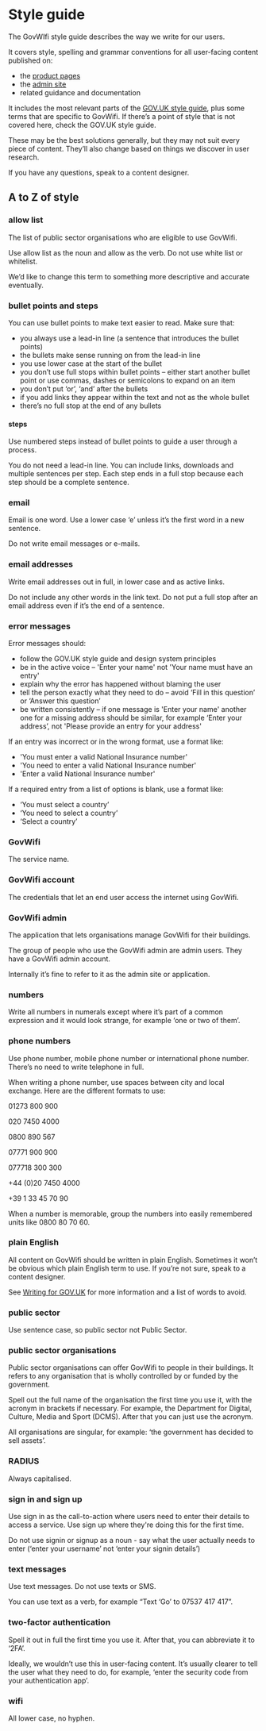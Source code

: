 # Style guide 

The GovWIfi style guide describes the way we write for our users. 

It covers style, spelling and grammar conventions for all user-facing content published on:

- the [product pages](https://www.wifi.service.gov.uk/)
- the [admin site](https://admin.wifi.service.gov.uk/users/sign_in) 
- related guidance and documentation

It includes the most relevant parts of the [GOV.UK style guide](https://www.gov.uk/guidance/style-guide/a-to-z-of-gov-uk-style), plus some terms that are specific to GovWifi. If there’s a point of style that is not covered here, check the GOV.UK style guide.

These may be the best solutions generally, but they may not suit every piece of content. They’ll also change based on things we discover in user research. 

If you have any questions, speak to a content designer. 

## A to Z of style 

### allow list 

The list of public sector organisations who are eligible to use GovWifi. 

Use allow list as the noun and allow as the verb. Do not use white list or whitelist.

We’d like to change this term to something more descriptive and accurate eventually.

### bullet points and steps 

You can use bullet points to make text easier to read. Make sure that:

- you always use a lead-in line (a sentence that introduces the bullet points)
- the bullets make sense running on from the lead-in line
- you use lower case at the start of the bullet
- you don’t use full stops within bullet points – either start another bullet point or use commas, dashes or semicolons to expand on an item
- you don’t put ‘or’, ‘and’ after the bullets
- if you add links they appear within the text and not as the whole bullet
- there’s no full stop at the end of any bullets

#### steps

Use numbered steps instead of bullet points to guide a user through a process. 

You do not need a lead-in line. You can include links, downloads and multiple sentences per step. Each step ends in a full stop because each step should be a complete sentence.

### email 

Email is one word. Use a lower case ‘e’ unless it’s the first word in a new sentence. 

Do not write email messages or e-mails.

### email addresses

Write email addresses out in full, in lower case and as active links. 

Do not include any other words in the link text. Do not put a full stop after an email address even if it’s the end of a sentence. 

### error messages

Error messages should:

- follow the GOV.UK style guide and design system principles
- be in the active voice – 'Enter your name' not 'Your name must have an entry'
- explain why the error has happened without blaming the user 
- tell the person exactly what they need to do – avoid ‘Fill in this question’ or ‘Answer this question’
- be written consistently – if one message is 'Enter your name' another one for a missing address should be similar, for example ‘Enter your address’, not 'Please provide an entry for your address'

If an entry was incorrect or in the wrong format, use a format like:
- 'You must enter a valid National Insurance number'
- 'You need to enter a valid National Insurance number'
- 'Enter a valid National Insurance number'

If a required entry from a list of options is blank, use a format like:
- ‘You must select a country’
- ‘You need to select a country’
- ‘Select a country’

### GovWifi

The service name. 

### GovWifi account 

The credentials that let an end user access the internet using GovWifi. 

### GovWifi admin 

The application that lets organisations manage GovWifi for their buildings. 

The group of people who use the GovWifi admin are admin users. They have a GovWifi admin account.

Internally it’s fine to refer to it as the admin site or application. 

### numbers

Write all numbers in numerals except where it’s part of a common expression and it would look strange, for example ‘one or two of them’. 

### phone numbers 

Use phone number, mobile phone number or international phone number. There’s no need to write telephone in full.

When writing a phone number, use spaces between city and local exchange. Here are the different formats to use:

01273 800 900

020 7450 4000

0800 890 567

07771 900 900

077718 300 300

+44 (0)20 7450 4000

+39 1 33 45 70 90

When a number is memorable, group the numbers into easily remembered units like 0800 80 70 60.

### plain English

All content on GovWifi should be written in plain English.  Sometimes it won’t be obvious which plain English term to use. If you’re not sure, speak to a content designer. 

See [Writing for GOV.UK](https://www.gov.uk/guidance/content-design/writing-for-gov-uk#plain-english) for more information and a list of words to avoid.

### public sector 

Use sentence case, so public sector not Public Sector.

### public sector organisations 

Public sector organisations can offer GovWifi to people in their buildings. It refers to any organisation that is wholly controlled by or funded by the government. 

Spell out the full name of the organisation the first time you use it, with the acronym in brackets if necessary. For example, the Department for Digital, Culture, Media and Sport (DCMS). After that you can just use the acronym.

All organisations are singular, for example: ‘the government has decided to sell assets’.

### RADIUS 

Always capitalised. 

### sign in and sign up

Use sign in as the call-to-action where users need to enter their details to access a service. Use sign up where they're doing this for the first time.

Do not use signin or signup as a noun - say what the user actually needs to enter (‘enter your username’ not ‘enter your signin details’)

### text messages 

Use text messages. Do not use texts or SMS. 

You can use text as a verb, for example “Text ‘Go’ to 07537 417 417”.

### two-factor authentication 

Spell it out in full the first time you use it. After that, you can abbreviate it to ‘2FA’. 

Ideally, we wouldn’t use this in user-facing content. It’s usually clearer to tell the user what they need to do, for example, ‘enter the security code from your authentication app’. 

### wifi

All lower case, no hyphen. 
